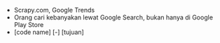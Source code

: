 - Scrapy.com, Google Trends
- Orang cari kebanyakan lewat Google Search, bukan hanya di Google Play Store
- [code name] [-] [tujuan]